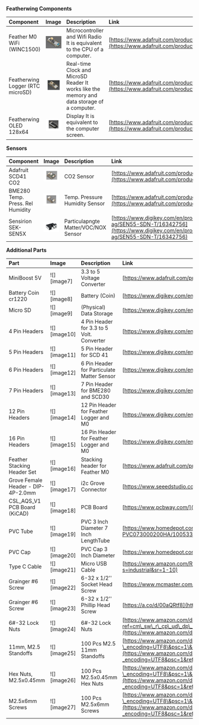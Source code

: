 **Featherwing Components**

| Component | Image | Description | Link |
| :---- | :---- | :---- | :---- |
| Feather M0 WiFi (WINC1500) | ![Feather M0 Wifi](images/Feather_M0_Wifi.png "Feather_M0_Wifi") | Microcontroller and Wifi Radio It is equivalent to the CPU of a computer. | [https://www.adafruit.com/product/3010](https://www.adafruit.com/product/3010) |
| Featherwing Logger (RTC microSD) | ![Addalogger_Featherwing](images/Addalogger_FeatherWing.png "Addalogger Featherwing") | Real-time Clock and MicroSD Reader It works like the memory and data storage of a computer.  | [https://www.adafruit.com/product/2922](https://www.adafruit.com/product/2922) |
| Featherwing OLED 128x64 | ![FeatherWing_OLED](images/FeatherWing_OLED.png "FeatherWing OLED") | Display It is equivalent to the computer screen. | [https://www.adafruit.com/product/4650](https://www.adafruit.com/product/4650) |

**Sensors**

| Component | Image | Description | Link |
| :---- | :---- | :---- | :---- |
| Adafruit SCD41 CO2 | ![Adafruit_SCD41-CO2](images/Adafruit_SCD-41.png "Adafruit SCD-41") | CO2 Sensor | [https://www.adafruit.com/product/5190](https://www.adafruit.com/product/5190) |
| BME280 Temp. Press. Rel Humidity | ![Adafruit_BME280](images/Adafruit%20BME280.png "Adafruit BME280") | Temp. Pressure Humidity Sensor | [https://www.adafruit.com/product/2652](https://www.adafruit.com/product/2652) |
| Sensirion SEK-SEN5X | ![SEN55_PM-AQS](images/SEN55_PM-AQS.png "SEN55_PM-AQS") | Particulapngte Matter/VOC/NOX Sensor | [https://www.digikey.com/en/products/detail/sensirion-ag/SEN55-SDN-T/16342756](https://www.digikey.com/en/products/detail/sensirion-ag/SEN55-SDN-T/16342756) |

**Additional Parts**

| Part | Image | Description | Link |
| :---- | :---- | :---- | :---- |
| MiniBoost 5V | ![][image7] | 3.3 to 5 Voltage Converter | [https://www.adafruit.com/product/4654](https://www.adafruit.com/product/4654) |
| Battery Coin cr1220 | ![][image8] | Battery (Coin) | [https://www.digikey.com/en/products/detail/renata-batteries/RENATA-CR1220-TS-1/13283109](https://www.digikey.com/en/products/detail/renata-batteries/RENATA-CR1220-TS-1/13283109) |
| Micro SD | ![][image9] | (Physical) Data Storage | [https://www.digikey.com/en/products/detail/delkin-devices-inc/USDCOEM-16GB/13882332](https://www.digikey.com/en/products/detail/delkin-devices-inc/USDCOEM-16GB/13882332) |
| 4 Pin Headers | ![][image10] | 4 Pin Header for 3.3 to 5 Volt. Converter | [https://www.digikey.com/en/products/detail/sullins-connector-solutions/PPTC041LFBN-RC/810144](https://www.digikey.com/en/products/detail/sullins-connector-solutions/PPTC041LFBN-RC/810144) |
| 5 Pin Headers | ![][image11] | 5 Pin Header for SCD 41  | [https://www.digikey.com/en/products/detail/sullins-connector-solutions/PPTC051LFBN-RC/807239](https://www.digikey.com/en/products/detail/sullins-connector-solutions/PPTC051LFBN-RC/807239) |
| 6 Pin Headers | ![][image12] | 6 Pin Header for Particulate Matter Sensor | [https://www.digikey.com/en/products/detail/w%C3%BCrth-elektronik/61300611821/16608482](https://www.digikey.com/en/products/detail/w%C3%BCrth-elektronik/61300611821/16608482) |
| 7 Pin Headers | ![][image13] | 7 Pin Header for BME280 and SCD30 | [https://www.digikey.com/en/products/detail/sullins-connector-solutions/PPTC071LFBN-RC/810146](https://www.digikey.com/en/products/detail/sullins-connector-solutions/PPTC071LFBN-RC/810146) |
| 12 Pin Headers | ![][image14] | 12 Pin Header for Feather Logger and M0 | [https://www.digikey.com/en/products/detail/sullins-connector-solutions/PPTC121LFBN-RC/807231](https://www.digikey.com/en/products/detail/sullins-connector-solutions/PPTC121LFBN-RC/807231) |
| 16 Pin Headers | ![][image15] | 16 Pin Header for Feather Logger and M0 | [https://www.digikey.com/en/products/detail/sullins-connector-solutions/PPTC161LFBN-RC/810154](https://www.digikey.com/en/products/detail/sullins-connector-solutions/PPTC161LFBN-RC/810154) |
| Feather Stacking Header Set | ![][image16] | Stacking header for Feather M0 | [https://www.adafruit.com/product/2830](https://www.adafruit.com/product/2830) |
| Grove Female Header \- DIP-4P-2.0mm | ![][image17] | i2c Grove Connector | [https://www.seeedstudio.com/Grove-Universal-4-pin-connector.html](https://www.seeedstudio.com/Grove-Universal-4-pin-connector.html) |
| CSL\_AQS\_V1 PCB Board (KiCAD) | ![][image18] | PCB Board | [https://www.pcbway.com/](https://www.pcbway.com/) [https://github.com/Community-Sensor-Lab/Air-Quality-Sensor/tree/CSL\_AQS\_V5](https://github.com/Community-Sensor-Lab/Air-Quality-Sensor/tree/CSL_AQS_V5) |
| PVC Tube | ![][image19] | PVC 3 Inch Diameter 7 Inch LengthTube | [https://www.homedepot.com/p/Charlotte-Pipe-3-in-x-2-ft-PVC-DWV-Sch-40-Pipe-PVC073000200HA/100533056](https://www.homedepot.com/p/Charlotte-Pipe-3-in-x-2-ft-PVC-DWV-Sch-40-Pipe-PVC073000200HA/100533056) |
| PVC Cap | ![][image20] | PVC Cap 3 Inch Diameter | [https://www.homedepot.com/p/3-in-PVC-DWV-Cap-PVC001161000HD/203393254](https://www.homedepot.com/p/3-in-PVC-DWV-Cap-PVC001161000HD/203393254) |
| Type C Cable | ![][image21] | Micro USB Cable | [https://www.amazon.com/Ruaeoda-Micro-Android-Charger-Gold-Plated/dp/B0D7RZJSPS/ref=sr\_1\_10?s=industrial\&sr=1-10](https://www.amazon.com/Ruaeoda-Micro-Android-Charger-Gold-Plated/dp/B0D7RZJSPS/ref=sr_1_10?s=industrial&sr=1-10)  |
| Grainger \#6 Screw | ![][image22] | 6-32 x 1/2'' Socket Head Screw | [https://www.mcmaster.com/catalog/130/3555/92196A146](https://www.mcmaster.com/catalog/130/3555/92196A146)  |
| Grainger \#6 Screw | ![][image23] | 6-32 x 1/2'' Phillip Head Screw | [https://a.co/d/00aQRtf8](https://a.co/d/00aQRtf8) |
| 6\#-32 Lock Nuts | ![][image24] | 6\#-32 Lock Nuts | [https://www.amazon.com/dp/B09V2SMKCS?ref=cm\_sw\_r\_cp\_ud\_dp\_85DV0K4XSP3YVNZTQ9CF\&ref\_=cm\_sw\_r\_cp\_ud\_dp\_85DV0K4XSP3YVNZTQ9CF\&social\_share=cm\_sw\_r\_cp\_ud\_dp\_85DV0K4XSP3YVNZTQ9CF\&skipTwisterOG=2\&th=1](https://www.amazon.com/dp/B09V2SMKCS?ref=cm_sw_r_cp_ud_dp_85DV0K4XSP3YVNZTQ9CF&ref_=cm_sw_r_cp_ud_dp_85DV0K4XSP3YVNZTQ9CF&social_share=cm_sw_r_cp_ud_dp_85DV0K4XSP3YVNZTQ9CF&skipTwisterOG=2&th=1)  |
| 11mm, M2.5 Standoffs | ![][image25] | 100 Pcs M2.5 11mm Standoffs | [https://www.amazon.com/dp/B0BK99T8S4?\_encoding=UTF8\&psc=1\&ref=cm\_sw\_r\_cp\_ud\_dp\_NJHTWAXYMZAMQTEPGTWG\&ref\_=cm\_sw\_r\_cp\_ud\_dp\_NJHTWAXYMZAMQTEPGTWG\&social\_share=cm\_sw\_r\_cp\_ud\_dp\_NJHTWAXYMZAMQTEPGTWG\&skipTwisterOG=2](https://www.amazon.com/dp/B0BK99T8S4?_encoding=UTF8&psc=1&ref=cm_sw_r_cp_ud_dp_NJHTWAXYMZAMQTEPGTWG&ref_=cm_sw_r_cp_ud_dp_NJHTWAXYMZAMQTEPGTWG&social_share=cm_sw_r_cp_ud_dp_NJHTWAXYMZAMQTEPGTWG&skipTwisterOG=2)  |
| Hex Nuts, M2.5x0.45mm | ![][image26] | 100 Pcs M2.5x0.45mm Hex Nuts | [https://www.amazon.com/dp/B07H3WGLJN?\_encoding=UTF8\&psc=1\&ref=cm\_sw\_r\_cp\_ud\_dp\_YWEFJ3H8FVGTAFAJ55B1\&ref\_=cm\_sw\_r\_cp\_ud\_dp\_YWEFJ3H8FVGTAFAJ55B1\&social\_share=cm\_sw\_r\_cp\_ud\_dp\_YWEFJ3H8FVGTAFAJ55B1\&skipTwisterOG=2](https://www.amazon.com/dp/B07H3WGLJN?_encoding=UTF8&psc=1&ref=cm_sw_r_cp_ud_dp_YWEFJ3H8FVGTAFAJ55B1&ref_=cm_sw_r_cp_ud_dp_YWEFJ3H8FVGTAFAJ55B1&social_share=cm_sw_r_cp_ud_dp_YWEFJ3H8FVGTAFAJ55B1&skipTwisterOG=2)  |
| M2.5x6mm Screws | ![][image27] | 100 Pcs M2.5x6mm Screws | [https://www.amazon.com/dp/B01B1PGR22?\_encoding=UTF8\&psc=1\&ref=cm\_sw\_r\_cp\_ud\_dp\_V3CT5FRAVAEGDJX2H49D\&ref\_=cm\_sw\_r\_cp\_ud\_dp\_V3CT5FRAVAEGDJX2H49D\&social\_share=cm\_sw\_r\_cp\_ud\_dp\_V3CT5FRAVAEGDJX2H49D\&skipTwisterOG=2](https://www.amazon.com/dp/B01B1PGR22?_encoding=UTF8&psc=1&ref=cm_sw_r_cp_ud_dp_V3CT5FRAVAEGDJX2H49D&ref_=cm_sw_r_cp_ud_dp_V3CT5FRAVAEGDJX2H49D&social_share=cm_sw_r_cp_ud_dp_V3CT5FRAVAEGDJX2H49D&skipTwisterOG=2)  |

